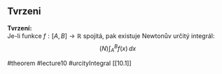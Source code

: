 ## Tvrzeni

**Tvrzení:**  
Je-li funkce $f : [A, B] \to \mathbb{R}$ spojitá, pak existuje Newtonův určitý integrál:
$$
(N) \int_A^B f(x)\, dx
$$



#theorem #lecture10 #urcityIntegral 
[[10.1]]